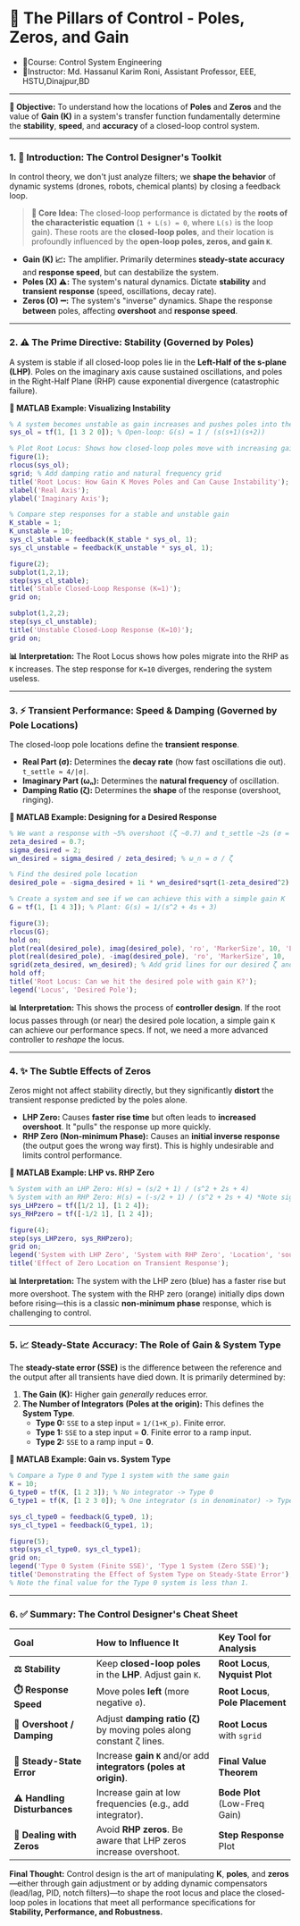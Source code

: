 # **🧠 The Pillars of Control - Poles, Zeros, and Gain**
- 📕Course: Control System Engineering
- 🤖Instructor: Md. Hassanul Karim Roni, Assistant Professor, EEE, HSTU,Dinajpur,BD

---
**🎯 Objective:** To understand how the locations of **Poles** and **Zeros** and the value of **Gain (K)** in a system's transfer function fundamentally determine the **stability**, **speed**, and **accuracy** of a closed-loop control system.

---

### **1. 🎯 Introduction: The Control Designer's Toolkit**

In control theory, we don't just analyze filters; we **shape the behavior** of dynamic systems (drones, robots, chemical plants) by closing a feedback loop.

> **🔑 Core Idea:** The closed-loop performance is dictated by the **roots of the characteristic equation** (`1 + L(s) = 0`, where `L(s)` is the loop gain). These roots are the **closed-loop poles**, and their location is profoundly influenced by the **open-loop poles, zeros, and gain `K`**.

*   **Gain (K) 📈:** The amplifier. Primarily determines **steady-state accuracy** and **response speed**, but can destabilize the system.
*   **Poles (X) ⚠️:** The system's natural dynamics. Dictate **stability** and **transient response** (speed, oscillations, decay rate).
*   **Zeros (O) ➖:** The system's "inverse" dynamics. Shape the response **between** poles, affecting **overshoot** and **response speed**.

---

### **2. ⚠️ The Prime Directive: Stability (Governed by Poles)**

A system is stable if all closed-loop poles lie in the **Left-Half of the s-plane (LHP)**. Poles on the imaginary axis cause sustained oscillations, and poles in the Right-Half Plane (RHP) cause exponential divergence (catastrophic failure).

**🧪 MATLAB Example: Visualizing Instability**
```matlab
% A system becomes unstable as gain increases and pushes poles into the RHP
sys_ol = tf(1, [1 3 2 0]); % Open-loop: G(s) = 1 / (s(s+1)(s+2))

% Plot Root Locus: Shows how closed-loop poles move with increasing gain K
figure(1);
rlocus(sys_ol);
sgrid; % Add damping ratio and natural frequency grid
title('Root Locus: How Gain K Moves Poles and Can Cause Instability');
xlabel('Real Axis');
ylabel('Imaginary Axis');

% Compare step responses for a stable and unstable gain
K_stable = 1;
K_unstable = 10;
sys_cl_stable = feedback(K_stable * sys_ol, 1);
sys_cl_unstable = feedback(K_unstable * sys_ol, 1);

figure(2);
subplot(1,2,1);
step(sys_cl_stable);
title('Stable Closed-Loop Response (K=1)');
grid on;

subplot(1,2,2);
step(sys_cl_unstable);
title('Unstable Closed-Loop Response (K=10)');
grid on;
```
**📊 Interpretation:** The Root Locus shows how poles migrate into the RHP as `K` increases. The step response for `K=10` diverges, rendering the system useless.

---

### **3. ⚡ Transient Performance: Speed & Damping (Governed by Pole Locations)**

The closed-loop pole locations define the **transient response**.
*   **Real Part (σ):** Determines the **decay rate** (how fast oscillations die out). `t_settle ≈ 4/|σ|`.
*   **Imaginary Part (ωₙ):** Determines the **natural frequency** of oscillation.
*   **Damping Ratio (ζ):** Determines the **shape** of the response (overshoot, ringing).

**🧪 MATLAB Example: Designing for a Desired Response**
```matlab
% We want a response with ~5% overshoot (ζ ~0.7) and t_settle ~2s (σ = 4/2 = 2)
zeta_desired = 0.7;
sigma_desired = 2;
wn_desired = sigma_desired / zeta_desired; % ω_n = σ / ζ

% Find the desired pole location
desired_pole = -sigma_desired + 1i * wn_desired*sqrt(1-zeta_desired^2);

% Create a system and see if we can achieve this with a simple gain K
G = tf(1, [1 4 3]); % Plant: G(s) = 1/(s^2 + 4s + 3)

figure(3);
rlocus(G);
hold on;
plot(real(desired_pole), imag(desired_pole), 'ro', 'MarkerSize', 10, 'LineWidth', 2); % Mark desired pole
plot(real(desired_pole), -imag(desired_pole), 'ro', 'MarkerSize', 10, 'LineWidth', 2);
sgrid(zeta_desired, wn_desired); % Add grid lines for our desired ζ and ω_n
hold off;
title('Root Locus: Can we hit the desired pole with gain K?');
legend('Locus', 'Desired Pole');
```
**📊 Interpretation:** This shows the process of **controller design**. If the root locus passes through (or near) the desired pole location, a simple gain `K` can achieve our performance specs. If not, we need a more advanced controller to *reshape* the locus.

---

### **4. ✨ The Subtle Effects of Zeros**

Zeros might not affect stability directly, but they significantly **distort** the transient response predicted by the poles alone.
*   **LHP Zero:** Causes **faster rise time** but often leads to **increased overshoot**. It "pulls" the response up more quickly.
*   **RHP Zero (Non-minimum Phase):** Causes an **initial inverse response** (the output goes the wrong way first). This is highly undesirable and limits control performance.

**🧪 MATLAB Example: LHP vs. RHP Zero**
```matlab
% System with an LHP Zero: H(s) = (s/2 + 1) / (s^2 + 2s + 4)
% System with an RHP Zero: H(s) = (-s/2 + 1) / (s^2 + 2s + 4) *Note sign*
sys_LHPzero = tf([1/2 1], [1 2 4]);
sys_RHPzero = tf([-1/2 1], [1 2 4]); 

figure(4);
step(sys_LHPzero, sys_RHPzero);
grid on;
legend('System with LHP Zero', 'System with RHP Zero', 'Location', 'southeast');
title('Effect of Zero Location on Transient Response');
```
**📊 Interpretation:** The system with the LHP zero (blue) has a faster rise but more overshoot. The system with the RHP zero (orange) initially dips down before rising—this is a classic **non-minimum phase** response, which is challenging to control.

---

### **5. 📈 Steady-State Accuracy: The Role of Gain & System Type**

The **steady-state error (SSE)** is the difference between the reference and the output after all transients have died down. It is primarily determined by:
1.  **The Gain (K):** Higher gain *generally* reduces error.
2.  **The Number of Integrators (Poles at the origin):** This defines the **System Type**.
    *   **Type 0:** `SSE` to a step input = `1/(1+K_p)`. Finite error.
    *   **Type 1:** `SSE` to a step input = **0**. Finite error to a ramp input.
    *   **Type 2:** `SSE` to a ramp input = **0**.

**🧪 MATLAB Example: Gain vs. System Type**
```matlab
% Compare a Type 0 and Type 1 system with the same gain
K = 10;
G_type0 = tf(K, [1 2 3]); % No integrator -> Type 0
G_type1 = tf(K, [1 2 3 0]); % One integrator (s in denominator) -> Type 1

sys_cl_type0 = feedback(G_type0, 1);
sys_cl_type1 = feedback(G_type1, 1);

figure(5);
step(sys_cl_type0, sys_cl_type1);
grid on;
legend('Type 0 System (Finite SSE)', 'Type 1 System (Zero SSE)');
title('Demonstrating the Effect of System Type on Steady-State Error');
% Note the final value for the Type 0 system is less than 1.
```

---

### **6. ✅ Summary: The Control Designer's Cheat Sheet**

| Goal | How to Influence It | Key Tool for Analysis |
| :--- | :--- | :--- |
| **⚖️ Stability** | Keep **closed-loop poles** in the **LHP**. Adjust gain `K`. | **Root Locus**, **Nyquist Plot** |
| **⏱️ Response Speed** | Move poles **left** (more negative `σ`). | **Root Locus**, **Pole Placement** |
| **🔄 Overshoot / Damping** | Adjust **damping ratio (ζ)** by moving poles along constant ζ lines. | **Root Locus** with `sgrid` |
| **🎯 Steady-State Error** | Increase **gain `K`** and/or add **integrators (poles at origin)**. | **Final Value Theorem** |
| **⚠️ Handling Disturbances** | Increase gain at low frequencies (e.g., add integrator). | **Bode Plot** (Low-Freq Gain) |
| **🧭 Dealing with Zeros** | Avoid **RHP zeros**. Be aware that LHP zeros increase overshoot. | **Step Response** Plot |

**Final Thought:** Control design is the art of manipulating **K**, **poles**, and **zeros**—either through gain adjustment or by adding dynamic compensators (lead/lag, PID, notch filters)—to shape the root locus and place the closed-loop poles in locations that meet all performance specifications for **Stability, Performance, and Robustness.**
